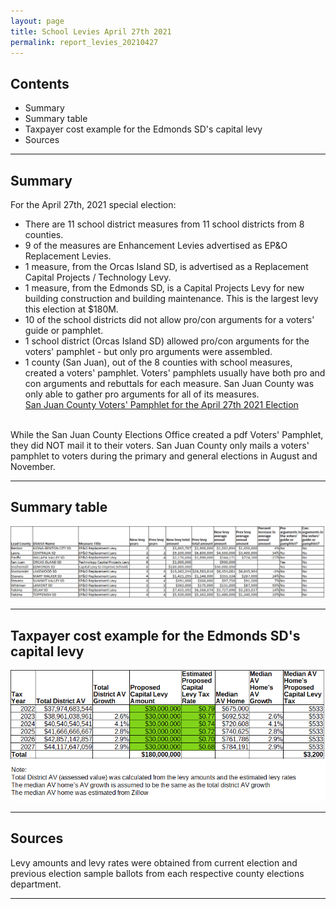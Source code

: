 ```yaml
---
layout: page
title: School Levies April 27th 2021
permalink: report_levies_20210427
---
```



## Contents
- Summary
- Summary table
- Taxpayer cost example for the Edmonds SD's capital levy
- Sources

___

## Summary

For the April 27th, 2021 special election:
- There are 11 school district measures from 11 school districts from 8 counties. 
- 9 of the measures are Enhancement Levies advertised as EP&O Replacement Levies.
- 1 measure, from the Orcas Island SD, is advertised as a Replacement Capital Projects / Technology Levy.
- 1 measure, from the Edmonds SD, is a Capital Projects Levy for new building construction and building maintenance. This is the largest levy this election at $180M.
- 10 of the school districts did not allow pro/con arguments for a voters' guide or pamphlet.
- 1 school district (Orcas Island SD) allowed pro/con arguments for the voters' pamphlet - but only pro arguments were assembled.
- 1 county (San Juan), out of the 8 counties with school measures, created a voters' pamphlet. Voters' pamphlets usually have both pro and con arguments and rebuttals for each measure. 
San Juan County was only able to gather pro arguments for all of its measures. <br> 
[San Juan County Voters' Pamphlet for the April 27th 2021 Election](https://www.sanjuanco.com/DocumentCenter/View/22545/FINAL---2021-April-Special-Local-Voters-Pamphlet?bidId=)
<br>
While the San Juan County Elections Office created a pdf Voters' Pamphlet, they did NOT mail it to their voters. San Juan County only mails a voters' pamphlet to voters during the primary and general elections in August and November.

___

## Summary table

![Summary table](pagesManual/LeviesReport/SchoolDistrictMeasures20210427.png "Summary table")

___

## Taxpayer cost example for the Edmonds SD's capital levy

![Edmonds SD](pagesManual/LeviesReport/EdmondsSDLevyDatasheet.png "Edmonds SD")

___

## Sources

Levy amounts and levy rates were obtained from current election and previous election sample ballots from each respective county elections department. 

___
